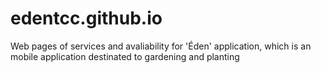 # edentcc.github.io
Web pages of services and avaliability for 'Éden' application, which is an mobile application destinated to gardening and planting

